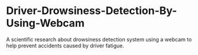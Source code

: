 # Driver-Drowsiness-Detection-By-Using-Webcam
A scientific research about drowsiness detection system using a webcam to help prevent accidents caused by driver fatigue.
